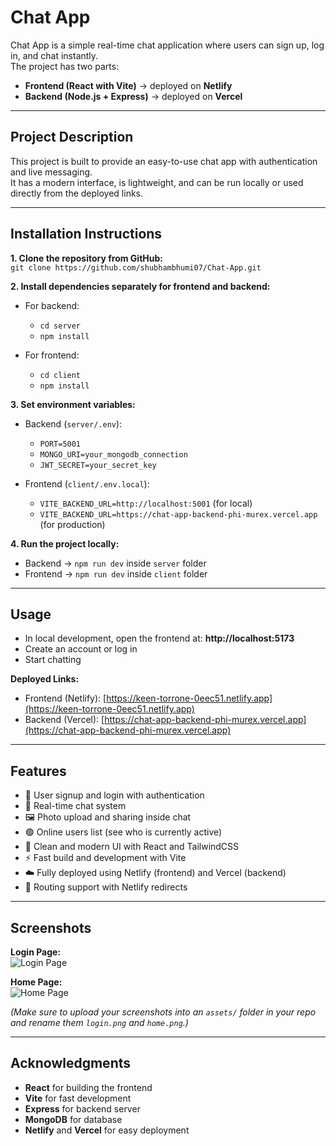 # Chat App  

Chat App is a simple real-time chat application where users can sign up, log in, and chat instantly.  
The project has two parts:  

- **Frontend (React with Vite)** → deployed on **Netlify**  
- **Backend (Node.js + Express)** → deployed on **Vercel**  

---

## Project Description  

This project is built to provide an easy-to-use chat app with authentication and live messaging.  
It has a modern interface, is lightweight, and can be run locally or used directly from the deployed links.  

---

## Installation Instructions  

**1. Clone the repository from GitHub:**  
`git clone https://github.com/shubhambhumi07/Chat-App.git`  

**2. Install dependencies separately for frontend and backend:**  

- For backend:  
  - `cd server`  
  - `npm install`  

- For frontend:  
  - `cd client`  
  - `npm install`  

**3. Set environment variables:**  

- Backend (`server/.env`):  
  - `PORT=5001`  
  - `MONGO_URI=your_mongodb_connection`  
  - `JWT_SECRET=your_secret_key`  

- Frontend (`client/.env.local`):  
  - `VITE_BACKEND_URL=http://localhost:5001` (for local)  
  - `VITE_BACKEND_URL=https://chat-app-backend-phi-murex.vercel.app` (for production)  

**4. Run the project locally:**  
- Backend → `npm run dev` inside `server` folder  
- Frontend → `npm run dev` inside `client` folder  

---

## Usage  

- In local development, open the frontend at: **http://localhost:5173**  
- Create an account or log in  
- Start chatting  

**Deployed Links:**  
- Frontend (Netlify): [https://keen-torrone-0eec51.netlify.app](https://keen-torrone-0eec51.netlify.app)  
- Backend (Vercel): [https://chat-app-backend-phi-murex.vercel.app](https://chat-app-backend-phi-murex.vercel.app)  

---

## Features  

- 🔐 User signup and login with authentication  
- 💬 Real-time chat system  
- 🖼️ Photo upload and sharing inside chat  
- 🟢 Online users list (see who is currently active)  
- 🎨 Clean and modern UI with React and TailwindCSS  
- ⚡ Fast build and development with Vite  
- ☁️ Fully deployed using Netlify (frontend) and Vercel (backend)  
- 🔄 Routing support with Netlify redirects  

---

## Screenshots  

**Login Page:**  
![Login Page](https://github.com/shubhambhumi07/Chat-App/blob/main/assets/login.png)  

**Home Page:**  
![Home Page](https://github.com/shubhambhumi07/Chat-App/blob/main/assets/home.png)  

*(Make sure to upload your screenshots into an `assets/` folder in your repo and rename them `login.png` and `home.png`.)*  

---

## Acknowledgments  

- **React** for building the frontend  
- **Vite** for fast development  
- **Express** for backend server  
- **MongoDB** for database  
- **Netlify** and **Vercel** for easy deployment  
